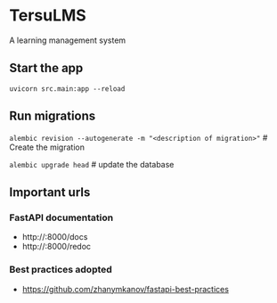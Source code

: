 # TersuLMS
A learning management system


## Start the app
`uvicorn src.main:app --reload`

## Run migrations
`alembic revision --autogenerate -m "<description of migration>"`  # Create the migration

`alembic upgrade head` # update the database

## Important urls
### FastAPI documentation
- http://<HOST>:8000/docs
- http://<HOST>:8000/redoc

### Best practices adopted
- https://github.com/zhanymkanov/fastapi-best-practices